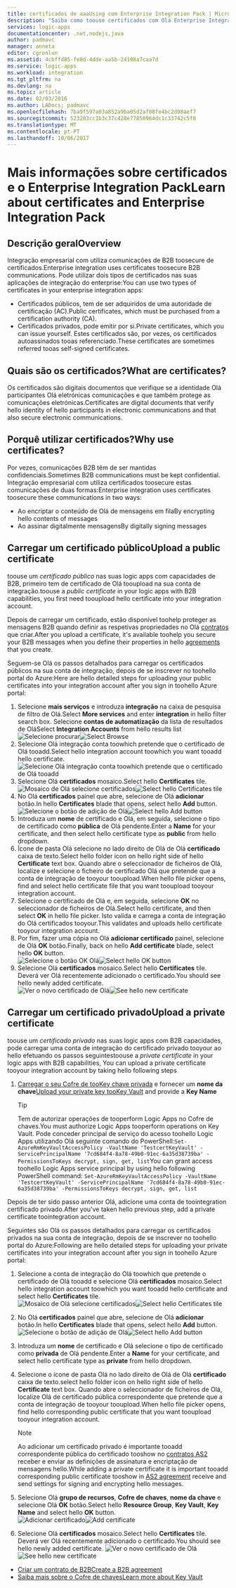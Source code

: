 ```yaml
---
title: certificados de aaaUsing com Enterprise Integration Pack | Microsoft Docs
description: "Saiba como toouse certificados com Olá Enterprise Integration Pack | Aplicações lógicas do Azure"
services: logic-apps
documentationcenter: .net,nodejs,java
author: padmavc
manager: anneta
editor: cgronlun
ms.assetid: 4cbffd85-fe8d-4dde-aa5b-24108a7caa7d
ms.service: logic-apps
ms.workload: integration
ms.tgt_pltfrm: na
ms.devlang: na
ms.topic: article
ms.date: 02/03/2016
ms.author: LADocs; padmavc
ms.openlocfilehash: 7ba9f597a03a852a9ba05d2af08fe4bc2d98aef7
ms.sourcegitcommit: 523283cc1b3c37c428e77850964dc1c33742c5f0
ms.translationtype: MT
ms.contentlocale: pt-PT
ms.lasthandoff: 10/06/2017
---
```

# <a name="learn-about-certificates-and-enterprise-integration-pack"></a><span data-ttu-id="d133c-103">Mais informações sobre certificados e o Enterprise Integration Pack</span><span class="sxs-lookup"><span data-stu-id="d133c-103">Learn about certificates and Enterprise Integration Pack</span></span>
## <a name="overview"></a><span data-ttu-id="d133c-104">Descrição geral</span><span class="sxs-lookup"><span data-stu-id="d133c-104">Overview</span></span>
<span data-ttu-id="d133c-105">Integração empresarial com utiliza comunicações de B2B toosecure de certificados.</span><span class="sxs-lookup"><span data-stu-id="d133c-105">Enterprise integration uses certificates toosecure B2B communications.</span></span> <span data-ttu-id="d133c-106">Pode utilizar dois tipos de certificados nas suas aplicações de integração do enterprise:</span><span class="sxs-lookup"><span data-stu-id="d133c-106">You can use two types of certificates in your enterprise integration apps:</span></span>

* <span data-ttu-id="d133c-107">Certificados públicos, tem de ser adquiridos de uma autoridade de certificação (AC).</span><span class="sxs-lookup"><span data-stu-id="d133c-107">Public certificates, which must be purchased from a certification authority (CA).</span></span>
* <span data-ttu-id="d133c-108">Certificados privados, pode emitir por si.</span><span class="sxs-lookup"><span data-stu-id="d133c-108">Private certificates, which you can issue yourself.</span></span> <span data-ttu-id="d133c-109">Estes certificados são, por vezes, os certificados autoassinados tooas referenciado.</span><span class="sxs-lookup"><span data-stu-id="d133c-109">These certificates are sometimes referred tooas self-signed certificates.</span></span>

## <a name="what-are-certificates"></a><span data-ttu-id="d133c-110">Quais são os certificados?</span><span class="sxs-lookup"><span data-stu-id="d133c-110">What are certificates?</span></span>
<span data-ttu-id="d133c-111">Os certificados são digitais documentos que verifique se a identidade Olá participantes Olá eletrónicas comunicações e que também protege as comunicações eletrónicas.</span><span class="sxs-lookup"><span data-stu-id="d133c-111">Certificates are digital documents that verify hello identity of hello participants in electronic communications and that also secure electronic communications.</span></span>

## <a name="why-use-certificates"></a><span data-ttu-id="d133c-112">Porquê utilizar certificados?</span><span class="sxs-lookup"><span data-stu-id="d133c-112">Why use certificates?</span></span>
<span data-ttu-id="d133c-113">Por vezes, comunicações B2B têm de ser mantidas confidenciais.</span><span class="sxs-lookup"><span data-stu-id="d133c-113">Sometimes B2B communications must be kept confidential.</span></span> <span data-ttu-id="d133c-114">Integração empresarial com utiliza certificados toosecure estas comunicações de duas formas:</span><span class="sxs-lookup"><span data-stu-id="d133c-114">Enterprise integration uses certificates toosecure these communications in two ways:</span></span>

* <span data-ttu-id="d133c-115">Ao encriptar o conteúdo de Olá de mensagens em fila</span><span class="sxs-lookup"><span data-stu-id="d133c-115">By encrypting hello contents of messages</span></span>
* <span data-ttu-id="d133c-116">Ao assinar digitalmente mensagens</span><span class="sxs-lookup"><span data-stu-id="d133c-116">By digitally signing messages</span></span>  

## <a name="upload-a-public-certificate"></a><span data-ttu-id="d133c-117">Carregar um certificado público</span><span class="sxs-lookup"><span data-stu-id="d133c-117">Upload a public certificate</span></span>

<span data-ttu-id="d133c-118">toouse um *certificado público* nas suas logic apps com capacidades de B2B, primeiro tem de certificado de Olá tooupload na sua conta de integração.</span><span class="sxs-lookup"><span data-stu-id="d133c-118">toouse a *public certificate* in your logic apps with B2B capabilities, you first need tooupload hello certificate into your integration account.</span></span>  

<span data-ttu-id="d133c-119">Depois de carregar um certificado, estão disponível toohelp proteger as mensagens B2B quando definir as respetivas propriedades no Olá [contratos](logic-apps-enterprise-integration-agreements.md) que criar.</span><span class="sxs-lookup"><span data-stu-id="d133c-119">After you upload a certificate, it's available toohelp you secure your B2B messages when you define their properties in hello [agreements](logic-apps-enterprise-integration-agreements.md) that you create.</span></span>  

<span data-ttu-id="d133c-120">Seguem-se Olá os passos detalhados para carregar os certificados públicos na sua conta de integração, depois de se inscrever no toohello portal do Azure:</span><span class="sxs-lookup"><span data-stu-id="d133c-120">Here are hello detailed steps for uploading your public certificates into your integration account after you sign in toohello Azure portal:</span></span>

1. <span data-ttu-id="d133c-121">Selecione **mais serviços** e introduza **integração** na caixa de pesquisa de filtro de Olá.</span><span class="sxs-lookup"><span data-stu-id="d133c-121">Select **More services** and enter **integration** in hello filter search box.</span></span> <span data-ttu-id="d133c-122">Selecione **contas de automatização** da lista de resultados de Olá</span><span class="sxs-lookup"><span data-stu-id="d133c-122">Select **Integration Accounts** from hello results list</span></span>     
<span data-ttu-id="d133c-123">![Selecione procurar](media/logic-apps-enterprise-integration-certificates/overview-1.png)</span><span class="sxs-lookup"><span data-stu-id="d133c-123">![Select Browse](media/logic-apps-enterprise-integration-certificates/overview-1.png)</span></span>  
2. <span data-ttu-id="d133c-124">Selecione Olá integração conta toowhich pretende que o certificado de Olá tooadd.</span><span class="sxs-lookup"><span data-stu-id="d133c-124">Select hello integration account toowhich you want tooadd hello certificate.</span></span>  
![Selecione Olá integração conta toowhich pretende que o certificado de Olá tooadd](media/logic-apps-enterprise-integration-certificates/overview-3.png)  
3. <span data-ttu-id="d133c-126">Selecione Olá **certificados** mosaico.</span><span class="sxs-lookup"><span data-stu-id="d133c-126">Select hello **Certificates** tile.</span></span>  
<span data-ttu-id="d133c-127">![Mosaico de Olá selecione certificados](media/logic-apps-enterprise-integration-certificates/certificate-1.png)</span><span class="sxs-lookup"><span data-stu-id="d133c-127">![Select hello Certificates tile](media/logic-apps-enterprise-integration-certificates/certificate-1.png)</span></span>
4. <span data-ttu-id="d133c-128">No Olá **certificados** painel que abre, selecione de Olá **adicionar** botão.</span><span class="sxs-lookup"><span data-stu-id="d133c-128">In hello **Certificates** blade that opens, select hello **Add** button.</span></span>   
<span data-ttu-id="d133c-129">![Selecione o botão de adição de Olá](media/logic-apps-enterprise-integration-certificates/certificate-2.png)</span><span class="sxs-lookup"><span data-stu-id="d133c-129">![Select hello Add button](media/logic-apps-enterprise-integration-certificates/certificate-2.png)</span></span>
5. <span data-ttu-id="d133c-130">Introduza um **nome** de certificado e Olá, em seguida, selecione o tipo de certificado como **pública** de Olá pendente.</span><span class="sxs-lookup"><span data-stu-id="d133c-130">Enter a **Name** for your certificate, and then select hello certificate type as **public** from hello dropdown.</span></span>  
6. <span data-ttu-id="d133c-131">Ícone de pasta Olá selecione no lado direito de Olá de Olá **certificado** caixa de texto.</span><span class="sxs-lookup"><span data-stu-id="d133c-131">Select hello folder icon on hello right side of hello **Certificate** text box.</span></span> <span data-ttu-id="d133c-132">Quando abre o seleccionador de ficheiros de Olá, localize e selecione o ficheiro de certificado Olá que pretende que a conta de integração de tooyour tooupload.</span><span class="sxs-lookup"><span data-stu-id="d133c-132">When hello file picker opens, find and select hello certificate file that you want tooupload tooyour integration account.</span></span>
7. <span data-ttu-id="d133c-133">Selecione o certificado de Olá e, em seguida, selecione **OK** no seleccionador de ficheiros de Olá.</span><span class="sxs-lookup"><span data-stu-id="d133c-133">Select hello certificate, and then select **OK** in hello file picker.</span></span> <span data-ttu-id="d133c-134">Isto valida e carrega a conta de integração do Olá certificados tooyour.</span><span class="sxs-lookup"><span data-stu-id="d133c-134">This validates and uploads hello certificate tooyour integration account.</span></span>
8. <span data-ttu-id="d133c-135">Por fim, fazer uma cópia no Olá **adicionar certificado** painel, selecione de Olá **OK** botão.</span><span class="sxs-lookup"><span data-stu-id="d133c-135">Finally, back on hello **Add certificate** blade, select hello **OK** button.</span></span>  
<span data-ttu-id="d133c-136">![Selecione o botão OK Olá](media/logic-apps-enterprise-integration-certificates/certificate-3.png)</span><span class="sxs-lookup"><span data-stu-id="d133c-136">![Select hello OK button](media/logic-apps-enterprise-integration-certificates/certificate-3.png)</span></span>  
9. <span data-ttu-id="d133c-137">Selecione Olá **certificados** mosaico.</span><span class="sxs-lookup"><span data-stu-id="d133c-137">Select hello **Certificates** tile.</span></span> <span data-ttu-id="d133c-138">Deverá ver Olá recentemente adicionado o certificado.</span><span class="sxs-lookup"><span data-stu-id="d133c-138">You should see hello newly added certificate.</span></span>  
<span data-ttu-id="d133c-139">![Ver o novo certificado de Olá](media/logic-apps-enterprise-integration-certificates/certificate-4.png)</span><span class="sxs-lookup"><span data-stu-id="d133c-139">![See hello new certificate](media/logic-apps-enterprise-integration-certificates/certificate-4.png)</span></span>  

## <a name="upload-a-private-certificate"></a><span data-ttu-id="d133c-140">Carregar um certificado privado</span><span class="sxs-lookup"><span data-stu-id="d133c-140">Upload a private certificate</span></span>

<span data-ttu-id="d133c-141">toouse um *certificado privado* nas suas logic apps com B2B capacidades, pode carregar uma conta de integração do certificado privado tooyour ao hello efetuando os passos seguintes</span><span class="sxs-lookup"><span data-stu-id="d133c-141">toouse a *private certificate* in your logic apps with B2B capabilities, You can upload a private certificate tooyour integration account by taking hello following steps</span></span>

1. <span data-ttu-id="d133c-142">[Carregar o seu Cofre de tooKey chave privada](../key-vault/key-vault-get-started.md "Saiba mais sobre o Cofre de chaves") e fornecer um **nome da chave**</span><span class="sxs-lookup"><span data-stu-id="d133c-142">[Upload your private key tooKey Vault](../key-vault/key-vault-get-started.md "Learn about Key Vault") and provide a **Key Name**</span></span> 
   
   > [!TIP]
   > <span data-ttu-id="d133c-143">Tem de autorizar operações de tooperform Logic Apps no Cofre de chaves.</span><span class="sxs-lookup"><span data-stu-id="d133c-143">You must authorize Logic Apps tooperform operations on Key Vault.</span></span> <span data-ttu-id="d133c-144">Pode conceder principal de serviço do acesso toohello Logic Apps utilizando Olá seguinte comando do PowerShell:`Set-AzureRmKeyVaultAccessPolicy -VaultName 'TestcertKeyVault' -ServicePrincipalName '7cd684f4-8a78-49b0-91ec-6a35d38739ba' -PermissionsToKeys decrypt, sign, get, list`</span><span class="sxs-lookup"><span data-stu-id="d133c-144">You can grant access toohello Logic Apps service principal by using hello following PowerShell command: `Set-AzureRmKeyVaultAccessPolicy -VaultName 'TestcertKeyVault' -ServicePrincipalName '7cd684f4-8a78-49b0-91ec-6a35d38739ba' -PermissionsToKeys decrypt, sign, get, list`</span></span>  
   > 
   > 

<span data-ttu-id="d133c-145">Depois de ter sido passo anterior Olá, adicione uma conta de toointegration certificado privado.</span><span class="sxs-lookup"><span data-stu-id="d133c-145">After you've taken hello previous step, add a private certificate toointegration account.</span></span>

<span data-ttu-id="d133c-146">Seguintes são Olá os passos detalhados para carregar os certificados privados na sua conta de integração, depois de se inscrever no toohello portal do Azure:</span><span class="sxs-lookup"><span data-stu-id="d133c-146">Following are hello detailed steps for uploading your private certificates into your integration account after you sign in toohello Azure portal:</span></span>  
 
1. <span data-ttu-id="d133c-147">Selecione a conta de integração do Olá toowhich que pretende o certificado de Olá tooadd e selecione Olá **certificados** mosaico.</span><span class="sxs-lookup"><span data-stu-id="d133c-147">Select hello integration account toowhich you want tooadd hello certificate and select hello **Certificates** tile.</span></span>  
<span data-ttu-id="d133c-148">![Mosaico de Olá selecione certificados](media/logic-apps-enterprise-integration-certificates/certificate-1.png)</span><span class="sxs-lookup"><span data-stu-id="d133c-148">![Select hello Certificates tile](media/logic-apps-enterprise-integration-certificates/certificate-1.png)</span></span>  
2. <span data-ttu-id="d133c-149">No Olá **certificados** painel que abre, selecione de Olá **adicionar** botão.</span><span class="sxs-lookup"><span data-stu-id="d133c-149">In hello **Certificates** blade that opens, select hello **Add** button.</span></span>   
<span data-ttu-id="d133c-150">![Selecione o botão de adição de Olá](media/logic-apps-enterprise-integration-certificates/certificate-2.png)</span><span class="sxs-lookup"><span data-stu-id="d133c-150">![Select hello Add button](media/logic-apps-enterprise-integration-certificates/certificate-2.png)</span></span>
3. <span data-ttu-id="d133c-151">Introduza um **nome** de certificado e Olá selecione o tipo de certificado como **privada** de Olá pendente.</span><span class="sxs-lookup"><span data-stu-id="d133c-151">Enter a **Name** for your certificate, and select hello certificate type as **private** from hello dropdown.</span></span>   
4. <span data-ttu-id="d133c-152">Selecione o ícone de pasta Olá no lado direito de Olá de Olá **certificado** caixa de texto.</span><span class="sxs-lookup"><span data-stu-id="d133c-152">select hello folder icon on hello right side of hello **Certificate** text box.</span></span> <span data-ttu-id="d133c-153">Quando abre o seleccionador de ficheiros de Olá, localize Olá de certificado pública correspondente que pretende que a conta de integração de tooyour tooupload.</span><span class="sxs-lookup"><span data-stu-id="d133c-153">When hello file picker opens, find hello corresponding public certificate that you want tooupload tooyour integration account.</span></span>   
   
   > [!Note]
   > <span data-ttu-id="d133c-154">Ao adicionar um certificado privado é importante tooadd correspondente pública do certificado tooshow no [contratos AS2](logic-apps-enterprise-integration-as2.md) receber e enviar as definições de assinatura e encriptação de mensagens hello.</span><span class="sxs-lookup"><span data-stu-id="d133c-154">While adding a private certificate it is important tooadd corresponding public certificate tooshow in [AS2 agreement](logic-apps-enterprise-integration-as2.md) receive and send settings for signing and encrypting hello messages.</span></span>
   > 
   >   

5. <span data-ttu-id="d133c-155">Selecione Olá **grupo de recursos**, **Cofre de chaves**, **nome da chave** e selecione Olá **OK** botão.</span><span class="sxs-lookup"><span data-stu-id="d133c-155">Select hello **Resource Group**, **Key Vault**, **Key Name** and select hello **OK** button.</span></span>  
<span data-ttu-id="d133c-156">![Adicionar certificado](media/logic-apps-enterprise-integration-certificates/privatecertificate-1.png)</span><span class="sxs-lookup"><span data-stu-id="d133c-156">![Add certificate](media/logic-apps-enterprise-integration-certificates/privatecertificate-1.png)</span></span>  
6. <span data-ttu-id="d133c-157">Selecione Olá **certificados** mosaico.</span><span class="sxs-lookup"><span data-stu-id="d133c-157">Select hello **Certificates** tile.</span></span> <span data-ttu-id="d133c-158">Deverá ver Olá recentemente adicionado o certificado.</span><span class="sxs-lookup"><span data-stu-id="d133c-158">You should see hello newly added certificate.</span></span>
<span data-ttu-id="d133c-159">![Ver o novo certificado de Olá](media/logic-apps-enterprise-integration-certificates/privatecertificate-2.png)</span><span class="sxs-lookup"><span data-stu-id="d133c-159">![See hello new certificate](media/logic-apps-enterprise-integration-certificates/privatecertificate-2.png)</span></span>  



* [<span data-ttu-id="d133c-160">Criar um contrato de B2B</span><span class="sxs-lookup"><span data-stu-id="d133c-160">Create a B2B agreement</span></span>](logic-apps-enterprise-integration-agreements.md)  
* [<span data-ttu-id="d133c-161">Saiba mais sobre o Cofre de chaves</span><span class="sxs-lookup"><span data-stu-id="d133c-161">Learn more about Key Vault</span></span>](../key-vault/key-vault-get-started.md "Saiba mais sobre o Cofre de chaves")  

